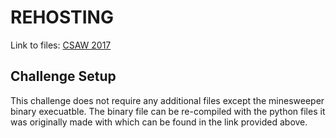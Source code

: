 # REHOSTING

Link to files: [CSAW 2017](https://github.com/osirislab/CSAW-CTF-2017-Quals/tree/master/rev/grumpcheck)

## Challenge Setup
This challenge does not require any additional files except the minesweeper binary execuatble. The binary file can be re-compiled with the python files it was originally made with which can be found in the link provided above.